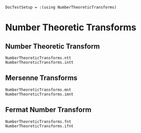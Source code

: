 ```@meta
DocTestSetup = :(using NumberTheoreticTransforms)
```

# Number Theoretic Transforms

## Number Theoretic Transform

```@docs
NumberTheoreticTransforms.ntt
NumberTheoreticTransforms.intt
```

## Mersenne Transforms

```@docs
NumberTheoreticTransforms.mnt
NumberTheoreticTransforms.imnt
```

## Fermat Number Transform

```@docs
NumberTheoreticTransforms.fnt
NumberTheoreticTransforms.ifnt
```
